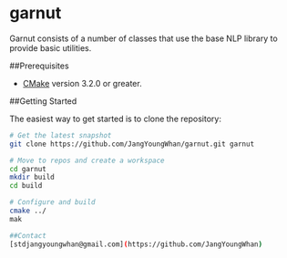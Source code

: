 # garnut
Garnut consists of a number of classes that use the base NLP library to provide basic utilities.

##Prerequisites

- [CMake](http://www.cmake.org/) version 3.2.0 or greater.

##Getting Started

The easiest way to get started is to clone the repository:

```bash
# Get the latest snapshot
git clone https://github.com/JangYoungWhan/garnut.git garnut

# Move to repos and create a workspace
cd garnut
mkdir build
cd build

# Configure and build
cmake ../
mak

##Contact
[stdjangyoungwhan@gmail.com](https://github.com/JangYoungWhan)